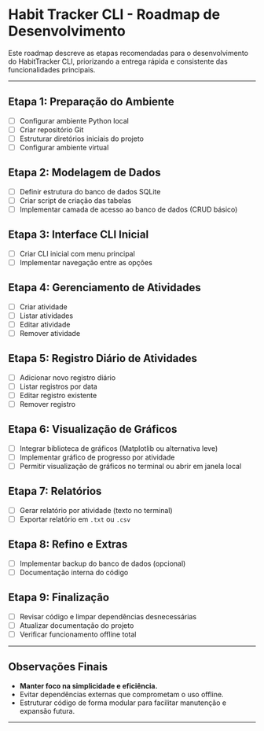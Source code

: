 # Habit Tracker CLI - Roadmap de Desenvolvimento

Este roadmap descreve as etapas recomendadas para o desenvolvimento do HabitTracker CLI, priorizando a entrega rápida e consistente das funcionalidades principais.

---

## Etapa 1: Preparação do Ambiente

- [ ] Configurar ambiente Python local
- [ ] Criar repositório Git
- [ ] Estruturar diretórios iniciais do projeto
- [ ] Configurar ambiente virtual

## Etapa 2: Modelagem de Dados

- [ ] Definir estrutura do banco de dados SQLite
- [ ] Criar script de criação das tabelas
- [ ] Implementar camada de acesso ao banco de dados (CRUD básico)

## Etapa 3: Interface CLI Inicial

- [ ] Criar CLI inicial com menu principal
- [ ] Implementar navegação entre as opções

## Etapa 4: Gerenciamento de Atividades

- [ ] Criar atividade
- [ ] Listar atividades
- [ ] Editar atividade
- [ ] Remover atividade

## Etapa 5: Registro Diário de Atividades

- [ ] Adicionar novo registro diário
- [ ] Listar registros por data
- [ ] Editar registro existente
- [ ] Remover registro

## Etapa 6: Visualização de Gráficos

- [ ] Integrar biblioteca de gráficos (Matplotlib ou alternativa leve)
- [ ] Implementar gráfico de progresso por atividade
- [ ] Permitir visualização de gráficos no terminal ou abrir em janela local

## Etapa 7: Relatórios

- [ ] Gerar relatório por atividade (texto no terminal)
- [ ] Exportar relatório em `.txt` ou `.csv`

## Etapa 8: Refino e Extras

- [ ] Implementar backup do banco de dados (opcional)
- [ ] Documentação interna do código

## Etapa 9: Finalização

- [ ] Revisar código e limpar dependências desnecessárias
- [ ] Atualizar documentação do projeto
- [ ] Verificar funcionamento offline total

---

## Observações Finais

- **Manter foco na simplicidade e eficiência.**
- Evitar dependências externas que comprometam o uso offline.
- Estruturar código de forma modular para facilitar manutenção e expansão futura.

---


